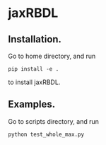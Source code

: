 # jaxRBDL
## Installation.
Go to home directory, and run
```
pip install -e .
```
to install jaxRBDL.
## Examples.
Go to scripts directory, and run
```
python test_whole_max.py
```
 
